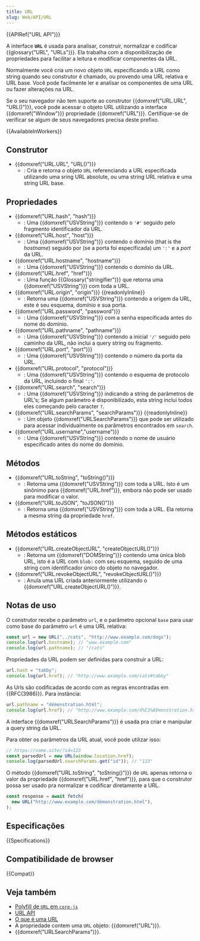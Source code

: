 ```yaml
---
title: URL
slug: Web/API/URL
---
```


{{APIRef("URL API")}}

A interface **`URL`** é usada para analisar, construir, normalizar e codificar {{glossary("URL", "URLs")}}. Ela trabalha com a disponibilização de propriedades para facilitar a leitura e modificar componentes da URL.

Normalmente você cria um novo objeto `URL` especificando a URL como string quando seu construtor é chamado, ou provendo uma URL relativa e URL base. Você pode facilmente ler e analisar os componentes de uma URL ou fazer alterações na URL.

Se o seu navegador não tem suporte ao construtor {{domxref("URL.URL", "URL()")}}, você pode acessar o objeto URL utilizando a interface {{domxref("Window")}} propriedade {{domxref("URL")}}. Certifique-se de verificar se algum de seus navegadores precisa deste prefixo.

{{AvailableInWorkers}}

## Construtor

- {{domxref("URL.URL", "URL()")}}
  - : Cria e retorna o objeto `URL` referenciando a URL especificada utilizando uma sring URL
    absolute, ou uma string URL relativa e uma string URL base.

## Propriedades

- {{domxref("URL.hash", "hash")}}
  - : Uma {{domxref("USVString")}} contendo o `'#'` seguido pelo fragmento identificador da URL.
- {{domxref("URL.host", "host")}}
  - : Uma {{domxref("USVString")}} contendo o domínio (that is the _hostname_) seguido por (se a porta foi especificada) um `':'` e a _port_ da URL.
- {{domxref("URL.hostname", "hostname")}}
  - : Uma {{domxref("USVString")}} contendo o domínio da URL.
- {{domxref("URL.href", "href")}}
  - : Uma função {{Glossary("stringifier")}} que retorna uma {{domxref("USVString")}} com toda a URL.
- {{domxref("URL.origin", "origin")}} {{readonlyInline}}
  - : Retorna uma {{domxref("USVString")}} contendo a origem da URL, este é seu esquema, domínio e sua porta.
- {{domxref("URL.password", "password")}}
  - : Uma {{domxref("USVString")}} com a senha especificada antes do nome do domínio.
- {{domxref("URL.pathname", "pathname")}}
  - : Uma {{domxref("USVString")}} contendo a inicial `'/'` seguido pelo caminho da URL, não inclui a query string ou fragmento.
- {{domxref("URL.port", "port")}}
  - : Uma {{domxref("USVString")}} contendo o número da porta da URL.
- {{domxref("URL.protocol", "protocol")}}
  - : Uma {{domxref("USVString")}} contendo o esquema de protocolo da URL, incluindo o final `':'`.
- {{domxref("URL.search", "search")}}
  - : Uma {{domxref("USVString")}} indicando a string de parâmetros de URL's; Se algum parâmetro é disponibilizado, esta string inclui todos eles começando pelo caracter `?`.
- {{domxref("URL.searchParams", "searchParams")}} {{readonlyInline}}
  - : Um objeto {{domxref("URLSearchParams")}} que pode ser utilizado para acessar individualmente os parâmetros encontrados em `search`.
- {{domxref("URL.username","username")}}
  - : Uma {{domxref("USVString")}} contendo o nome de usuário especificado antes do nome do domínio.

## Métodos

- {{domxref("URL.toString", "toString()")}}
  - : Retorna uma {{domxref("USVString")}} com toda a URL. Isto é um sinônimo para {{domxref("URL.href")}}, embora não pode ser usado para modificar o valor.
- {{domxref("URL.toJSON", "toJSON()")}}
  - : Retorna uma {{domxref("USVString")}} com toda a URL. Ela retorna a mesma string da propriedade `href`.

## Métodos estáticos

- {{domxref("URL.createObjectURL", "createObjectURL()")}}
  - : Retorna um {{domxref("DOMString")}} contendo uma única blob URL, isto é a URL com `blob:` com seu esquema, seguido de uma string com identificador único do objeto no navegador.
- {{domxref("URL.revokeObjectURL", "revokeObjectURL()")}}
  - : Anula uma URL criada anteriormente utilizando o {{domxref("URL.createObjectURL()")}}.

## Notas de uso

O construtor recebe o parâmetro `url`, e o parâmetro opcional `base` para usar como base do parâmetro `url` é uma URL relativa:

```js
const url = new URL("../cats", "http://www.example.com/dogs");
console.log(url.hostname); // "www.example.com"
console.log(url.pathname); // "/cats"
```

Propriedades da URL podem ser definidas para construir a URL:

```js
url.hash = "tabby";
console.log(url.href); // "http://www.example.com/cats#tabby"
```

As Urls são codificadas de acordo com as regras encontradas em {{RFC(3986)}}. Para instância:

```js
url.pathname = "démonstration.html";
console.log(url.href); // "http://www.example.com/d%C3%A9monstration.html"
```

A interface {{domxref("URLSearchParams")}} é usada pra criar e manipular a query string da URL.

Para obter os parâmetros da URL atual, você pode utilizar isso:

```js
// https://some.site/?id=123
const parsedUrl = new URL(window.location.href);
console.log(parsedUrl.searchParams.get("id")); // "123"
```

O método {{domxref("URL.toString", "toString()")}} de `URL` apenas retorna o valor da propriedade {{domxref("URL.href", "href")}}, para que o construtor possa ser usado pra normalizar e codificar diretamente a URL.

```js
const response = await fetch(
  new URL("http://www.example.com/démonstration.html"),
);
```

## Especificações

{{Specifications}}

## Compatibilidade de browser

{{Compat}}

## Veja também

- [Polyfill de `URL` em `core-js`](https://github.com/zloirock/core-js#url-and-urlsearchparams)
- [URL API](/pt-BR/docs/Web/API/URL_API)
- [O que é uma URL](/pt-BR/docs/Learn/Common_questions/What_is_a_URL)
- A propriedade contem uma `URL` objeto: {{domxref("URL")}}.
- {{domxref("URLSearchParams")}}.
